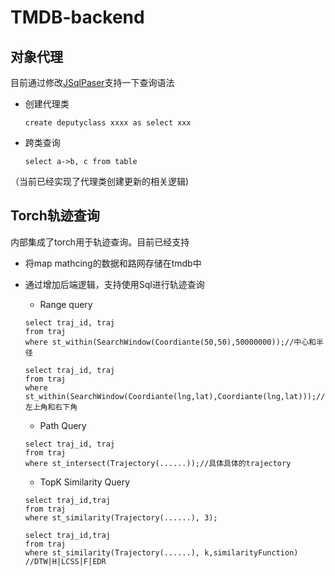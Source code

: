 # TMDB-backend

## 对象代理

目前通过修改[JSqlPaser](https://github.com/francoyuan/JSqlParser)支持一下查询语法

+ 创建代理类

   ```create deputyclass xxxx as select xxx```

+ 跨类查询 

  ```select a->b, c from table```

（当前已经实现了代理类创建更新的相关逻辑)

## Torch轨迹查询

内部集成了torch用于轨迹查询。目前已经支持

+ 将map mathcing的数据和路网存储在tmdb中

+ 通过增加后端逻辑，支持使用Sql进行轨迹查询

  + Range query

  ```
  select traj_id, traj
  from traj
  where st_within(SearchWindow(Coordiante(50,50),50000000));//中心和半径
  
  select traj_id, traj
  from traj
  where st_within(SearchWindow(Coordiante(lng,lat),Coordiante(lng,lat)));//左上角和右下角
  ```

  + Path Query

  ```
  select traj_id, traj
  from traj
  where st_intersect(Trajectory(......));//具体具体的trajectory
  ```

  + TopK Similarity Query

  ```
  select traj_id,traj
  from traj
  where st_similarity(Trajectory(......), 3);
  
  select traj_id,traj
  from traj
  where st_similarity(Trajectory(......), k,similarityFunction) //DTW|H|LCSS|F|EDR
  
  ```

  